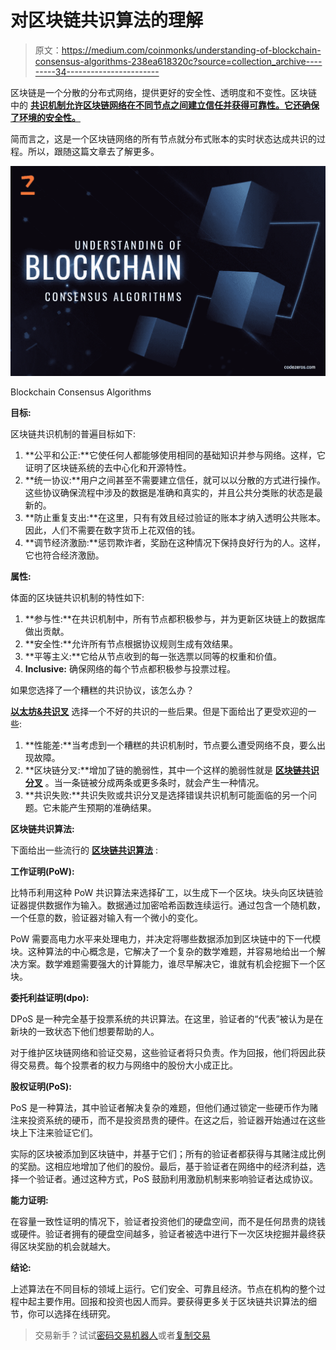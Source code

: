# 对区块链共识算法的理解

> 原文：<https://medium.com/coinmonks/understanding-of-blockchain-consensus-algorithms-238ea618320c?source=collection_archive---------34----------------------->

区块链是一个分散的分布式网络，提供更好的安全性、透明度和不变性。区块链 中的 [**共识机制允许区块链网络在不同节点之间建立信任并获得可靠性。它还确保了环境的安全性。**](https://www.codezeros.com/services/consensus-forking)

简而言之，这是一个区块链网络的所有节点就分布式账本的实时状态达成共识的过程。所以，跟随这篇文章去了解更多。

![](img/fdae81df753003b0fa36227c22cd28b1.png)

Blockchain Consensus Algorithms

**目标:**

区块链共识机制的普遍目标如下:

1.  **公平和公正:**它使任何人都能够使用相同的基础知识并参与网络。这样，它证明了区块链系统的去中心化和开源特性。
2.  **统一协议:**用户之间甚至不需要建立信任，就可以以分散的方式进行操作。这些协议确保流程中涉及的数据是准确和真实的，并且公共分类账的状态是最新的。
3.  **防止重复支出:**在这里，只有有效且经过验证的账本才纳入透明公共账本。因此，人们不需要在数字货币上花双倍的钱。
4.  **调节经济激励:**惩罚欺诈者，奖励在这种情况下保持良好行为的人。这样，它也符合经济激励。

**属性:**

体面的区块链共识机制的特性如下:

1.  **参与性:**在共识机制中，所有节点都积极参与，并为更新区块链上的数据库做出贡献。
2.  **安全性:**允许所有节点根据协议规则生成有效结果。
3.  **平等主义:**它给从节点收到的每一张选票以同等的权重和价值。
4.  **Inclusive:** 确保网络的每个节点都积极参与投票过程。

如果您选择了一个糟糕的共识协议，该怎么办？

[**以太坊&共识叉**](https://www.codezeros.com/services/consensus-forking) 选择一个不好的共识的一些后果。但是下面给出了更受欢迎的一些:

1.  **性能差:**当考虑到一个糟糕的共识机制时，节点要么遭受网络不良，要么出现故障。
2.  **区块链分叉:**增加了链的脆弱性，其中一个这样的脆弱性就是 [**区块链共识分叉**](https://www.codezeros.com/services/) 。当一条链被分成两条或更多条时，就会产生一种情况。
3.  **共识失败:**共识失败或共识分叉是选择错误共识机制可能面临的另一个问题。它未能产生预期的准确结果。

**区块链共识算法:**

下面给出一些流行的 [**区块链共识算法**](https://www.codezeros.com/) :

**工作证明(PoW):**

比特币利用这种 PoW 共识算法来选择矿工，以生成下一个区块。块头向区块链验证器提供数据作为输入。数据通过加密哈希函数连续运行。通过包含一个随机数，一个任意的数，验证器对输入有一个微小的变化。

PoW 需要高电力水平来处理电力，并决定将哪些数据添加到区块链中的下一代模块。这种算法的中心概念是，它解决了一个复杂的数学难题，并容易地给出一个解决方案。数学难题需要强大的计算能力，谁尽早解决它，谁就有机会挖掘下一个区块。

**委托利益证明(dpo):**

DPoS 是一种完全基于投票系统的共识算法。在这里，验证者的“代表”被认为是在新块的一致状态下他们想要帮助的人。

对于维护区块链网络和验证交易，这些验证者将只负责。作为回报，他们将因此获得交易费。每个投票者的权力与网络中的股份大小成正比。

**股权证明(PoS):**

PoS 是一种算法，其中验证者解决复杂的难题，但他们通过锁定一些硬币作为赌注来投资系统的硬币，而不是投资昂贵的硬件。在这之后，验证器开始通过在这些块上下注来验证它们。

实际的区块被添加到区块链中，并基于它们；所有的验证者都获得与其赌注成比例的奖励。这相应地增加了他们的股份。最后，基于验证者在网络中的经济利益，选择一个验证者。通过这种方式，PoS 鼓励利用激励机制来影响验证者达成协议。

**能力证明:**

在容量一致性证明的情况下，验证者投资他们的硬盘空间，而不是任何昂贵的烧钱或硬件。验证者拥有的硬盘空间越多，验证者被选中进行下一次区块挖掘并最终获得区块奖励的机会就越大。

**结论:**

上述算法在不同目标的领域上运行。它们安全、可靠且经济。节点在机构的整个过程中起主要作用。回报和投资也因人而异。要获得更多关于区块链共识算法的细节，你可以选择在线研究。

> 交易新手？试试[密码交易机器人](/coinmonks/crypto-trading-bot-c2ffce8acb2a)或者[复制交易](/coinmonks/top-10-crypto-copy-trading-platforms-for-beginners-d0c37c7d698c)